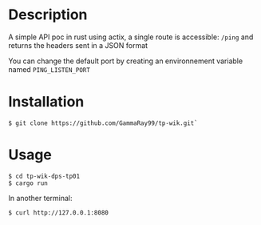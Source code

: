 # Description

A simple API poc in rust using actix, a single route is accessible: `/ping` and returns the headers sent in a JSON format

You can change the default port by creating an environnement variable named `PING_LISTEN_PORT`

# Installation 

```
$ git clone https://github.com/GammaRay99/tp-wik.git`
```

# Usage

```
$ cd tp-wik-dps-tp01
$ cargo run
```

In another terminal:
``` 
$ curl http://127.0.0.1:8080
``` 